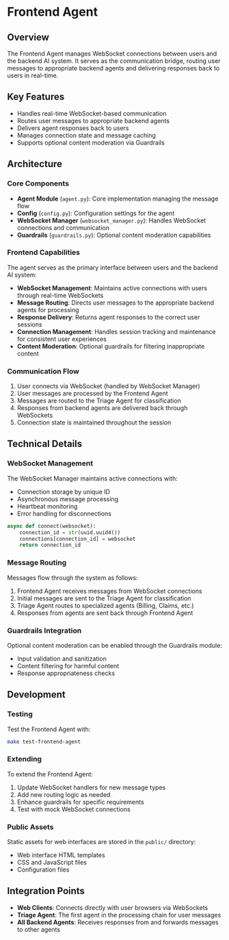 # Frontend Agent

## Overview

The Frontend Agent manages WebSocket connections between users and the backend AI system. It serves as the communication bridge, routing user messages to appropriate backend agents and delivering responses back to users in real-time.

## Key Features

- Handles real-time WebSocket-based communication
- Routes user messages to appropriate backend agents
- Delivers agent responses back to users
- Manages connection state and message caching
- Supports optional content moderation via Guardrails

## Architecture

### Core Components

- **Agent Module** (`agent.py`): Core implementation managing the message flow
- **Config** (`config.py`): Configuration settings for the agent
- **WebSocket Manager** (`websocket_manager.py`): Handles WebSocket connections and communication
- **Guardrails** (`guardrails.py`): Optional content moderation capabilities

### Frontend Capabilities

The agent serves as the primary interface between users and the backend AI system:

- **WebSocket Management**: Maintains active connections with users through real-time WebSockets
- **Message Routing**: Directs user messages to the appropriate backend agents for processing
- **Response Delivery**: Returns agent responses to the correct user sessions
- **Connection Management**: Handles session tracking and maintenance for consistent user experiences
- **Content Moderation**: Optional guardrails for filtering inappropriate content

### Communication Flow

1. User connects via WebSocket (handled by WebSocket Manager)
2. User messages are processed by the Frontend Agent
3. Messages are routed to the Triage Agent for classification
4. Responses from backend agents are delivered back through WebSockets
5. Connection state is maintained throughout the session

## Technical Details

### WebSocket Management

The WebSocket Manager maintains active connections with:
- Connection storage by unique ID
- Asynchronous message processing
- Heartbeat monitoring
- Error handling for disconnections

```python
async def connect(websocket):
    connection_id = str(uuid.uuid4())
    connections[connection_id] = websocket
    return connection_id
```

### Message Routing

Messages flow through the system as follows:
1. Frontend Agent receives messages from WebSocket connections
2. Initial messages are sent to the Triage Agent for classification
3. Triage Agent routes to specialized agents (Billing, Claims, etc.)
4. Responses from agents are sent back through Frontend Agent

### Guardrails Integration

Optional content moderation can be enabled through the Guardrails module:
- Input validation and sanitization
- Content filtering for harmful content
- Response appropriateness checks

## Development

### Testing

Test the Frontend Agent with:
```bash
make test-frontend-agent
```

### Extending

To extend the Frontend Agent:
1. Update WebSocket handlers for new message types
2. Add new routing logic as needed
3. Enhance guardrails for specific requirements
4. Test with mock WebSocket connections

### Public Assets

Static assets for web interfaces are stored in the `public/` directory:
- Web interface HTML templates
- CSS and JavaScript files
- Configuration files

## Integration Points

- **Web Clients**: Connects directly with user browsers via WebSockets
- **Triage Agent**: The first agent in the processing chain for user messages
- **All Backend Agents**: Receives responses from and forwards messages to other agents